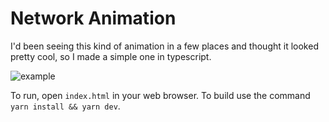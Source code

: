 # Network Animation

I'd been seeing this kind of animation in a few places and thought it looked pretty cool, so I made a simple one in typescript.

![example](example.gif "Network Animation")

To run, open `index.html` in your web browser. To build use the command `yarn install && yarn dev`.
